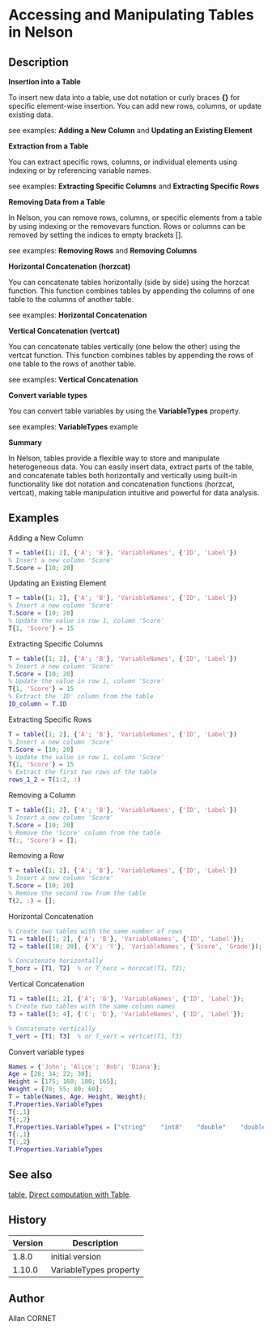 # Accessing and Manipulating Tables in Nelson

## Description

  <p>
    <b>Insertion into a Table</b>
  </p>
  <p>To insert new data into a table, use dot notation or curly braces <b>{}</b> for specific element-wise insertion. You can add new rows, columns, or update existing data.</p>
  <p>see examples: <b>Adding a New Column</b> and <b>Updating an Existing Element</b></p>
  <p/>
  <p>
    <b>Extraction from a Table</b>
  </p>
  <p>You can extract specific rows, columns, or individual elements using indexing or by referencing variable names.</p>
  <p>see examples: <b>Extracting Specific Columns</b> and <b>Extracting Specific Rows</b></p>
  <p/>
  <p>
    <b>Removing Data from a Table</b>
  </p>
  <p>In Nelson, you can remove rows, columns, or specific elements from a table by using indexing or the removevars function. Rows or columns can be removed by setting the indices to empty brackets [].</p>
  <p>see examples: <b>Removing Rows</b> and <b>Removing Columns</b></p>
  <p/>
  <p>
    <b>Horizontal Concatenation (horzcat)</b>
  </p>
  <p>You can concatenate tables horizontally (side by side) using the horzcat function. This function combines tables by appending the columns of one table to the columns of another table.</p>
  <p>see examples: <b>Horizontal Concatenation</b></p>
  <p/>
  <p>
    <b>Vertical Concatenation (vertcat)</b>
  </p>
  <p>You can concatenate tables vertically (one below the other) using the vertcat function. This function combines tables by appending the rows of one table to the rows of another table.</p>
  <p>see examples: <b>Vertical Concatenation</b></p>
  <p/>
  <p>
    <b>Convert variable types</b>
  </p>
  <p>You can convert table variables by using the <b>VariableTypes</b> property.</p>
  <p>see examples: <b>VariableTypes</b> example</p>
  <p/>
  <p>
    <b>Summary</b>
  </p>
  <p>In Nelson, tables provide a flexible way to store and manipulate heterogeneous data. You can easily insert data, extract parts of the table, and concatenate tables both horizontally and vertically using built-in functionality like dot notation and concatenation functions (horzcat, vertcat), making table manipulation intuitive and powerful for data analysis.</p>

## Examples

Adding a New Column

```matlab
T = table([1; 2], {'A'; 'B'}, 'VariableNames', {'ID', 'Label'})
% Insert a new column 'Score'
T.Score = [10; 20]
```

Updating an Existing Element

```matlab
T = table([1; 2], {'A'; 'B'}, 'VariableNames', {'ID', 'Label'})
% Insert a new column 'Score'
T.Score = [10; 20]
% Update the value in row 1, column 'Score'
T{1, 'Score'} = 15
```

Extracting Specific Columns

```matlab
T = table([1; 2], {'A'; 'B'}, 'VariableNames', {'ID', 'Label'})
% Insert a new column 'Score'
T.Score = [10; 20]
% Update the value in row 1, column 'Score'
T{1, 'Score'} = 15
% Extract the 'ID' column from the table
ID_column = T.ID
```

Extracting Specific Rows

```matlab
T = table([1; 2], {'A'; 'B'}, 'VariableNames', {'ID', 'Label'})
% Insert a new column 'Score'
T.Score = [10; 20]
% Update the value in row 1, column 'Score'
T{1, 'Score'} = 15
% Extract the first two rows of the table
rows_1_2 = T(1:2, :)
```

Removing a Column

```matlab
T = table([1; 2], {'A'; 'B'}, 'VariableNames', {'ID', 'Label'})
% Insert a new column 'Score'
T.Score = [10; 20]
% Remove the 'Score' column from the table
T(:, 'Score') = [];
```

Removing a Row

```matlab
T = table([1; 2], {'A'; 'B'}, 'VariableNames', {'ID', 'Label'})
% Insert a new column 'Score'
T.Score = [10; 20]
% Remove the second row from the table
T(2, :) = [];
```

Horizontal Concatenation

```matlab
% Create two tables with the same number of rows
T1 = table([1; 2], {'A'; 'B'}, 'VariableNames', {'ID', 'Label'});
T2 = table([10; 20], {'X'; 'Y'}, 'VariableNames', {'Score', 'Grade'});

% Concatenate horizontally
T_horz = [T1, T2]  % or T_horz = horzcat(T1, T2);
```

Vertical Concatenation

```matlab
T1 = table([1; 2], {'A'; 'B'}, 'VariableNames', {'ID', 'Label'});
% Create two tables with the same column names
T3 = table([3; 4], {'C'; 'D'}, 'VariableNames', {'ID', 'Label'});

% Concatenate vertically
T_vert = [T1; T3]  % or T_vert = vertcat(T1, T3)
```

Convert variable types

```matlab
Names = {'John'; 'Alice'; 'Bob'; 'Diana'};
Age = [28; 34; 22; 30];
Height = [175; 160; 180; 165];
Weight = [70; 55; 80; 60];
T = table(Names, Age, Height, Weight);
T.Properties.VariableTypes
T{:,1}
T{:,2}
T.Properties.VariableTypes = ["string"    "int8"    "double"    "double"];
T{:,1}
T{:,2}
T.Properties.VariableTypes
```

## See also

[table](table.md), [Direct computation with Table](2_direct_compution_with_table.md).

## History

| Version | Description            |
| ------- | ---------------------- |
| 1.8.0   | initial version        |
| 1.10.0  | VariableTypes property |

## Author

Allan CORNET
